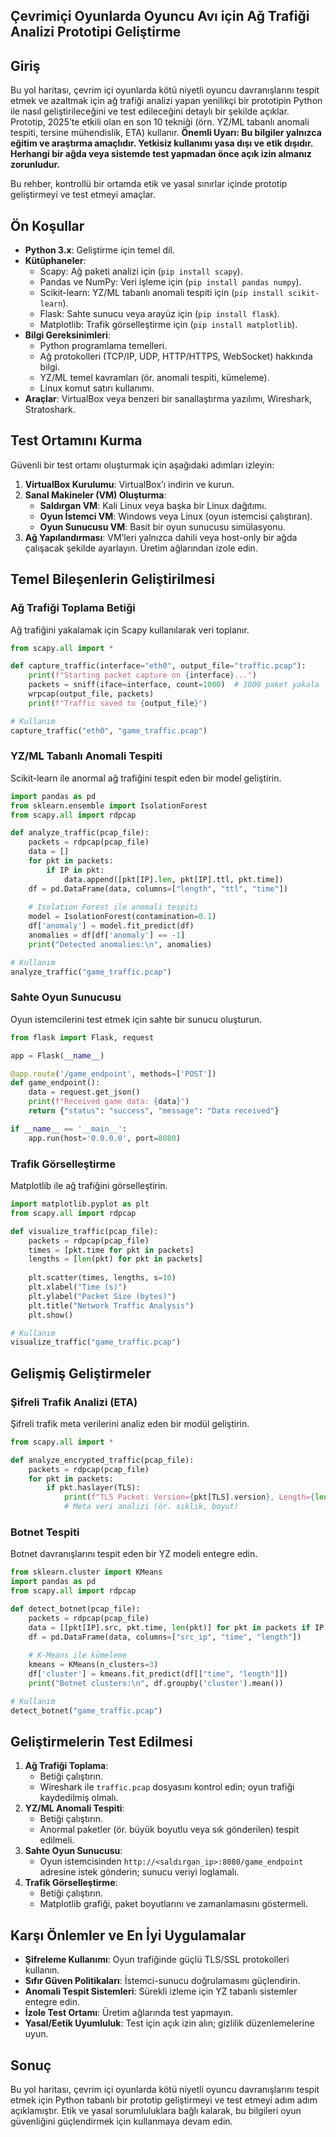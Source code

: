 ## Çevrimiçi Oyunlarda Oyuncu Avı için Ağ Trafiği Analizi Prototipi Geliştirme

## Giriş
Bu yol haritası, çevrim içi oyunlarda kötü niyetli oyuncu davranışlarını tespit etmek ve azaltmak için ağ trafiği analizi yapan yenilikçi bir prototipin Python ile nasıl geliştirileceğini ve test edileceğini detaylı bir şekilde açıklar. Prototip, 2025’te etkili olan en son 10 tekniği (örn. YZ/ML tabanlı anomali tespiti, tersine mühendislik, ETA) kullanır. **Önemli Uyarı: Bu bilgiler yalnızca eğitim ve araştırma amaçlıdır. Yetkisiz kullanımı yasa dışı ve etik dışıdır. Herhangi bir ağda veya sistemde test yapmadan önce açık izin almanız zorunludur.**

Bu rehber, kontrollü bir ortamda etik ve yasal sınırlar içinde prototip geliştirmeyi ve test etmeyi amaçlar.

## Ön Koşullar
- **Python 3.x**: Geliştirme için temel dil.
- **Kütüphaneler**:
  - Scapy: Ağ paketi analizi için (`pip install scapy`).
  - Pandas ve NumPy: Veri işleme için (`pip install pandas numpy`).
  - Scikit-learn: YZ/ML tabanlı anomali tespiti için (`pip install scikit-learn`).
  - Flask: Sahte sunucu veya arayüz için (`pip install flask`).
  - Matplotlib: Trafik görselleştirme için (`pip install matplotlib`).
- **Bilgi Gereksinimleri**:
  - Python programlama temelleri.
  - Ağ protokolleri (TCP/IP, UDP, HTTP/HTTPS, WebSocket) hakkında bilgi.
  - YZ/ML temel kavramları (ör. anomali tespiti, kümeleme).
  - Linux komut satırı kullanımı.
- **Araçlar**: VirtualBox veya benzeri bir sanallaştırma yazılımı, Wireshark, Stratoshark.

## Test Ortamını Kurma
Güvenli bir test ortamı oluşturmak için aşağıdaki adımları izleyin:
1. **VirtualBox Kurulumu**: VirtualBox’ı indirin ve kurun.
2. **Sanal Makineler (VM) Oluşturma**:
   - **Saldırgan VM**: Kali Linux veya başka bir Linux dağıtımı.
   - **Oyun İstemci VM**: Windows veya Linux (oyun istemcisi çalıştıran).
   - **Oyun Sunucusu VM**: Basit bir oyun sunucusu simülasyonu.
3. **Ağ Yapılandırması**: VM’leri yalnızca dahili veya host-only bir ağda çalışacak şekilde ayarlayın. Üretim ağlarından izole edin.

## Temel Bileşenlerin Geliştirilmesi

### Ağ Trafiği Toplama Betiği
Ağ trafiğini yakalamak için Scapy kullanılarak veri toplanır.

```python
from scapy.all import *

def capture_traffic(interface="eth0", output_file="traffic.pcap"):
    print(f"Starting packet capture on {interface}...")
    packets = sniff(iface=interface, count=1000)  # 1000 paket yakala
    wrpcap(output_file, packets)
    print(f"Traffic saved to {output_file}")

# Kullanım
capture_traffic("eth0", "game_traffic.pcap")
```

### YZ/ML Tabanlı Anomali Tespiti
Scikit-learn ile anormal ağ trafiğini tespit eden bir model geliştirin.

```python
import pandas as pd
from sklearn.ensemble import IsolationForest
from scapy.all import rdpcap

def analyze_traffic(pcap_file):
    packets = rdpcap(pcap_file)
    data = []
    for pkt in packets:
        if IP in pkt:
            data.append([pkt[IP].len, pkt[IP].ttl, pkt.time])
    df = pd.DataFrame(data, columns=["length", "ttl", "time"])
    
    # Isolation Forest ile anomali tespiti
    model = IsolationForest(contamination=0.1)
    df['anomaly'] = model.fit_predict(df)
    anomalies = df[df['anomaly'] == -1]
    print("Detected anomalies:\n", anomalies)

# Kullanım
analyze_traffic("game_traffic.pcap")
```

### Sahte Oyun Sunucusu
Oyun istemcilerini test etmek için sahte bir sunucu oluşturun.

```python
from flask import Flask, request

app = Flask(__name__)

@app.route('/game_endpoint', methods=['POST'])
def game_endpoint():
    data = request.get_json()
    print(f"Received game data: {data}")
    return {"status": "success", "message": "Data received"}

if __name__ == '__main__':
    app.run(host='0.0.0.0', port=8080)
```

### Trafik Görselleştirme
Matplotlib ile ağ trafiğini görselleştirin.

```python
import matplotlib.pyplot as plt
from scapy.all import rdpcap

def visualize_traffic(pcap_file):
    packets = rdpcap(pcap_file)
    times = [pkt.time for pkt in packets]
    lengths = [len(pkt) for pkt in packets]
    
    plt.scatter(times, lengths, s=10)
    plt.xlabel("Time (s)")
    plt.ylabel("Packet Size (bytes)")
    plt.title("Network Traffic Analysis")
    plt.show()

# Kullanım
visualize_traffic("game_traffic.pcap")
```

## Gelişmiş Geliştirmeler

### Şifreli Trafik Analizi (ETA)
Şifreli trafik meta verilerini analiz eden bir modül geliştirin.

```python
from scapy.all import *

def analyze_encrypted_traffic(pcap_file):
    packets = rdpcap(pcap_file)
    for pkt in packets:
        if pkt.haslayer(TLS):
            print(f"TLS Packet: Version={pkt[TLS].version}, Length={len(pkt)}")
            # Meta veri analizi (ör. sıklık, boyut)
```

### Botnet Tespiti
Botnet davranışlarını tespit eden bir YZ modeli entegre edin.

```python
from sklearn.cluster import KMeans
import pandas as pd
from scapy.all import rdpcap

def detect_botnet(pcap_file):
    packets = rdpcap(pcap_file)
    data = [[pkt[IP].src, pkt.time, len(pkt)] for pkt in packets if IP in pkt]
    df = pd.DataFrame(data, columns=["src_ip", "time", "length"])
    
    # K-Means ile kümeleme
    kmeans = KMeans(n_clusters=3)
    df['cluster'] = kmeans.fit_predict(df[["time", "length"]])
    print("Botnet clusters:\n", df.groupby('cluster').mean())

# Kullanım
detect_botnet("game_traffic.pcap")
```

## Geliştirmelerin Test Edilmesi
1. **Ağ Trafiği Toplama**:
   - Betiği çalıştırın.
   - Wireshark ile `traffic.pcap` dosyasını kontrol edin; oyun trafiği kaydedilmiş olmalı.
2. **YZ/ML Anomali Tespiti**:
   - Betiği çalıştırın.
   - Anormal paketler (ör. büyük boyutlu veya sık gönderilen) tespit edilmeli.
3. **Sahte Oyun Sunucusu**:
   - Oyun istemcisinden `http://<saldırgan_ip>:8080/game_endpoint` adresine istek gönderin; sunucu veriyi loglamalı.
4. **Trafik Görselleştirme**:
   - Betiği çalıştırın.
   - Matplotlib grafiği, paket boyutlarını ve zamanlamasını göstermeli.

## Karşı Önlemler ve En İyi Uygulamalar
- **Şifreleme Kullanımı**: Oyun trafiğinde güçlü TLS/SSL protokolleri kullanın.
- **Sıfır Güven Politikaları**: İstemci-sunucu doğrulamasını güçlendirin.
- **Anomali Tespit Sistemleri**: Sürekli izleme için YZ tabanlı sistemler entegre edin.
- **İzole Test Ortamı**: Üretim ağlarında test yapmayın.
- **Yasal/Eetik Uyumluluk**: Test için açık izin alın; gizlilik düzenlemelerine uyun.

## Sonuç
Bu yol haritası, çevrim içi oyunlarda kötü niyetli oyuncu davranışlarını tespit etmek için Python tabanlı bir prototip geliştirmeyi ve test etmeyi adım adım açıklamıştır. Etik ve yasal sorumluluklara bağlı kalarak, bu bilgileri oyun güvenliğini güçlendirmek için kullanmaya devam edin.
